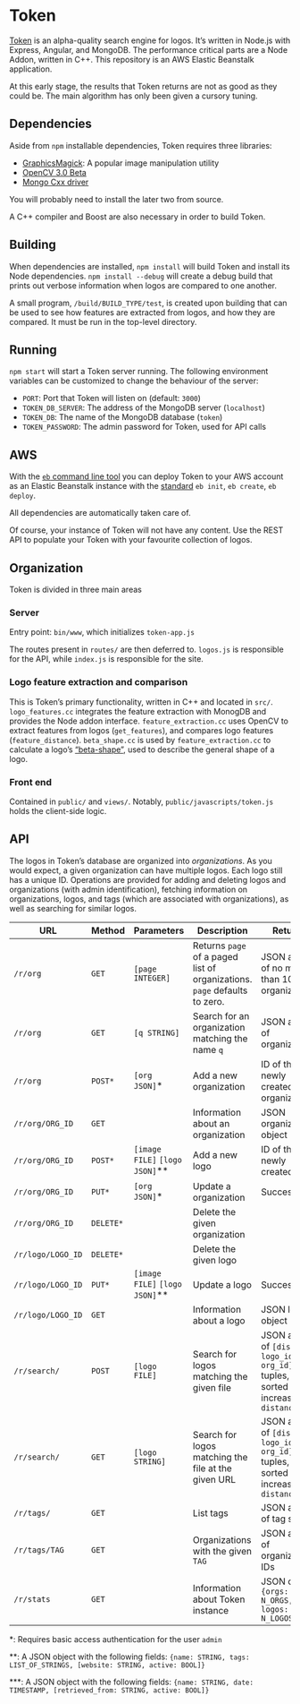 # Token
[Token](http://www.tokn.ca) is an alpha-quality search engine for logos. It’s written in Node.js with Express, Angular, and MongoDB. The performance critical parts are a Node Addon, written in C++. This repository is an AWS Elastic Beanstalk application. 

At this early stage, the results that Token returns are not as good as they could be. The main algorithm has only been given a cursory tuning.

## Dependencies
Aside from `npm` installable dependencies, Token requires three libraries:

- [GraphicsMagick](http://www.graphicsmagick.org/): A popular image manipulation utility
- [OpenCV 3.0 Beta](https://github.com/Itseez/opencv)
- [Mongo Cxx driver](https://github.com/mongodb/mongo-cxx-driver/wiki/Download-and-Compile-the-Legacy-Driver)

You will probably need to install the later two from source.

A C++ compiler and Boost are also necessary in order to build Token.

## Building
When dependencies are installed, `npm install` will build Token and install its Node dependencies. `npm install --debug` will create a debug build that prints out verbose information when logos are compared to one another.

A small program, `/build/BUILD_TYPE/test`, is created upon building that can be used to see how features are extracted from logos, and how they are compared. It must be run in the top-level directory.

## Running
`npm start` will start a Token server running. The following environment variables can be customized to change the behaviour of the server:

- `PORT`: Port that Token will listen on (default: `3000`)
- `TOKEN_DB_SERVER`: The address of the MongoDB server (`localhost`)
- `TOKEN_DB`: The name of the MongoDB database (`token`)
- `TOKEN_PASSWORD`: The admin password for Token, used for API calls

## AWS
With the [`eb` command line tool](http://docs.aws.amazon.com/elasticbeanstalk/latest/dg/eb-cli3-getting-set-up.html) you can deploy Token to your AWS account as an Elastic Beanstalk instance with the [standard](http://docs.aws.amazon.com/elasticbeanstalk/latest/dg/create_deploy_nodejs.sdlc.html) `eb init`, `eb create`, `eb deploy`.

All dependencies are automatically taken care of.

Of course, your instance of Token will not have any content. Use the REST API to populate your Token with your favourite collection of logos.

## Organization
Token is divided in three main areas

### Server
Entry point: `bin/www`, which initializes `token-app.js`

The routes present in `routes/` are then deferred to. `logos.js` is responsible for the API, while `index.js` is responsible for the site.

### Logo feature extraction and comparison
This is Token’s primary functionality, written in C++ and located in `src/`. `logo_features.cc` integrates the feature extraction with MonogDB and provides the Node addon interface. `feature_extraction.cc` uses OpenCV to extract features from logos (`get_features`), and compares logo features (`feature_distance`). `beta_shape.cc` is used by `feature_extraction.cc` to calculate a logo’s [“beta-shape”](http://www.researchgate.net/publication/260074839_Beta-Shape_Using_Delaunay-Based_Triangle_Erosion), used to describe the general shape of a logo.

### Front end
Contained in `public/` and `views/`. Notably, `public/javascripts/token.js` holds the client-side logic.

## API
The logos in Token’s database are organized into *organizations*. As you would expect, a given organization can have multiple logos. Each logo still has a unique ID. Operations are provided for adding and deleting logos and organizations (with admin identification), fetching information on organizations, logos, and tags (which are associated with organizations), as well as searching for similar logos.

URL                   | Method | Parameters | Description | Returns 
----------------------|--------|------------|-------------|--------
`/r/org`                | `GET`    | `[page INTEGER]` | Returns `page` of a paged list of organizations. `page` defaults to zero. | JSON array of no more than 100 organizations
`/r/org`                | `GET`    | `[q STRING]` | Search for an organization matching the name `q` | JSON array of organizations
`/r/org`                | `POST*`   | `[org JSON]`* | Add a new organization | ID of the newly created organization
`/r/org/ORG_ID`         | `GET`    | | Information about an organization | JSON organization object
`/r/org/ORG_ID`         | `POST*`   | `[image FILE]` `[logo JSON]`** | Add a new logo | ID of the newly created logo
`/r/org/ORG_ID`         | `PUT*`   | `[org JSON]`* | Update a organization | Success
`/r/org/ORG_ID`         | `DELETE*` | | Delete the given organization | 
`/r/logo/LOGO_ID`       | `DELETE*` | | Delete the given logo | 
`/r/logo/LOGO_ID`       | `PUT*`    | `[image FILE]` `[logo JSON]`** | Update a logo | Success
`/r/logo/LOGO_ID`       | `GET`    | | Information about a logo | JSON logo object
`/r/search/`            | `POST`   | `[logo FILE]` | Search for logos matching the given file | JSON array of `[distance, logo_id, org_id]` tuples, sorted by increasing `distance`
`/r/search/`            | `GET`    | `[logo STRING]` | Search for logos matching the file at the given URL | JSON array of `[distance, logo_id, org_id]` tuples, sorted by increasing `distance`
`/r/tags/`              | `GET`    | | List tags | JSON array of tag strings
`/r/tags/TAG`           | `GET`    | | Organizations with the given `TAG` | JSON array of organization IDs
`/r/stats`              | `GET`    | | Information about Token instance | JSON object: `{orgs: N_ORGS, logos: N_LOGOS}`

\*: Requires basic access authentication for the user `admin`

\*\*: A JSON object with the following fields: `{name: STRING, tags: LIST_OF_STRINGS, [website: STRING, active: BOOL]}`

\*\*\*: A JSON object with the following fields: `{name: STRING, date: TIMESTAMP, [retrieved_from: STRING, active: BOOL]}`
